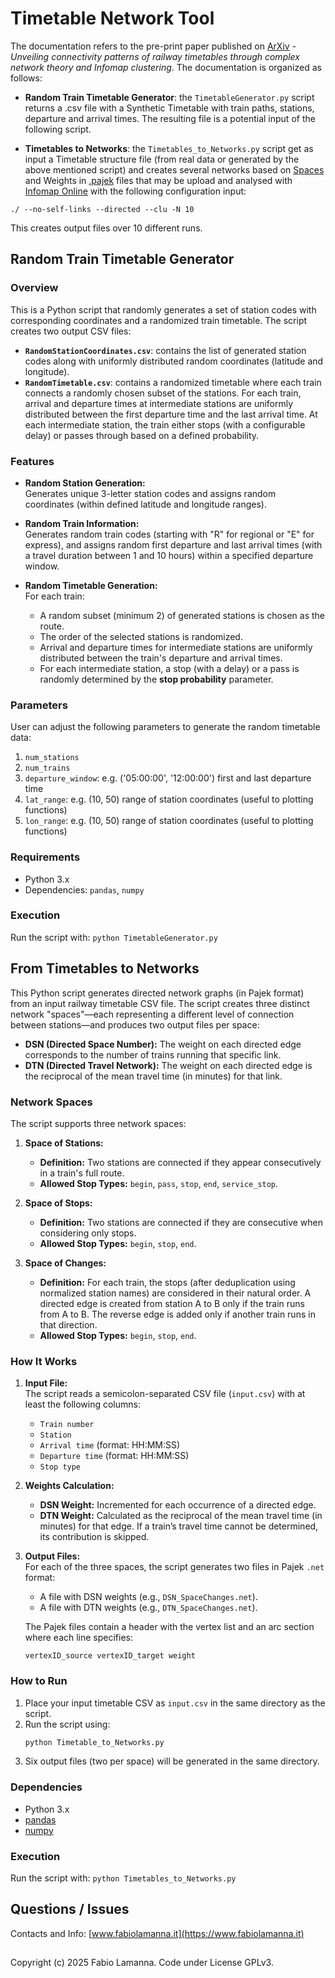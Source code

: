 # Timetable Network Tool
The documentation refers to the pre-print paper published on [ArXiv](https://arxiv.org/abs/2504.09214) - *Unveiling connectivity patterns of railway timetables through complex network theory and Infomap clustering*.
The documentation is organized as follows:

- **Random Train Timetable Generator**: the `TimetableGenerator.py` script returns a .csv file with a Synthetic Timetable with train paths, stations, departure and arrival times. The resulting file is a potential input of the following script.

- **Timetables to Networks**: the `Timetables_to_Networks.py` script get as input a Timetable structure file (from real data or generated by the above mentioned script) and creates several networks based on [Spaces](https://arxiv.org/abs/physics/0510151) and Weights in [.pajek](http://mrvar.fdv.uni-lj.si/pajek/) files that may be upload and analysed with [Infomap Online](https://www.mapequation.org/infomap/) with the following configuration input:

`./ --no-self-links --directed --clu -N 10`

This creates output files over 10 different runs.

## Random Train Timetable Generator

### Overview

This is a Python script that randomly generates a set of station codes with corresponding coordinates and a randomized train timetable. The script creates two output CSV files:

- **`RandomStationCoordinates.csv`**: contains the list of generated station codes along with uniformly distributed random coordinates (latitude and longitude).
- **`RandomTimetable.csv`**: contains a randomized timetable where each train connects a randomly chosen subset of the stations. For each train, arrival and departure times at intermediate stations are uniformly distributed between the first departure time and the last arrival time. At each intermediate station, the train either stops (with a configurable delay) or passes through based on a defined probability.

### Features

- **Random Station Generation:**  
  Generates unique 3-letter station codes and assigns random coordinates (within defined latitude and longitude ranges).

- **Random Train Information:**  
  Generates random train codes (starting with "R" for regional or "E" for express), and assigns random first departure and last arrival times (with a travel duration between 1 and 10 hours) within a specified departure window.

- **Random Timetable Generation:**  
  For each train:
  - A random subset (minimum 2) of generated stations is chosen as the route.
  - The order of the selected stations is randomized.
  - Arrival and departure times for intermediate stations are uniformly distributed between the train's departure and arrival times.
  - For each intermediate station, a stop (with a delay) or a pass is randomly determined by the **stop probability** parameter.

### Parameters
User can adjust the following parameters to generate the random timetable data:

1. `num_stations`
2. `num_trains`
3. `departure_window`: e.g. ('05:00:00', '12:00:00') first and last departure time
4. `lat_range`: e.g. (10, 50) range of station coordinates (useful to plotting functions)
5. `lon_range`: e.g. (10, 50) range of station coordinates (useful to plotting functions)

### Requirements

- Python 3.x
- Dependencies: `pandas`, `numpy`

### Execution
Run the script with:
`python TimetableGenerator.py`

## From Timetables to Networks
This Python script generates directed network graphs (in Pajek format) from an input railway timetable CSV file. The script creates three distinct network "spaces"—each representing a different level of connection between stations—and produces two output files per space:

- **DSN (Directed Space Number):** The weight on each directed edge corresponds to the number of trains running that specific link.
- **DTN (Directed Travel Network):** The weight on each directed edge is the reciprocal of the mean travel time (in minutes) for that link.

### Network Spaces

The script supports three network spaces:

1. **Space of Stations:**  
   - **Definition:** Two stations are connected if they appear consecutively in a train's full route.  
   - **Allowed Stop Types:** `begin`, `pass`, `stop`, `end`, `service_stop`.

2. **Space of Stops:**  
   - **Definition:** Two stations are connected if they are consecutive when considering only stops.  
   - **Allowed Stop Types:** `begin`, `stop`, `end`.

3. **Space of Changes:**  
   - **Definition:** For each train, the stops (after deduplication using normalized station names) are considered in their natural order. A directed edge is created from station A to B only if the train runs from A to B. The reverse edge is added only if another train runs in that direction.  
   - **Allowed Stop Types:** `begin`, `stop`, `end`.

### How It Works

1. **Input File:**  
   The script reads a semicolon-separated CSV file (`input.csv`) with at least the following columns:  
   - `Train number`
   - `Station`
   - `Arrival time` (format: HH:MM:SS)
   - `Departure time` (format: HH:MM:SS)
   - `Stop type`

2. **Weights Calculation:**  
   - **DSN Weight:** Incremented for each occurrence of a directed edge.  
   - **DTN Weight:** Calculated as the reciprocal of the mean travel time (in minutes) for that edge. If a train’s travel time cannot be determined, its contribution is skipped.

4. **Output Files:**  
   For each of the three spaces, the script generates two files in Pajek `.net` format:
   - A file with DSN weights (e.g., `DSN_SpaceChanges.net`).
   - A file with DTN weights (e.g., `DTN_SpaceChanges.net`).

   The Pajek files contain a header with the vertex list and an arc section where each line specifies:
   ```
   vertexID_source vertexID_target weight
   ```

### How to Run

1. Place your input timetable CSV as `input.csv` in the same directory as the script.
2. Run the script using:
   ```bash
   python Timetable_to_Networks.py
   ```
3. Six output files (two per space) will be generated in the same directory.

### Dependencies

- Python 3.x
- [pandas](https://pandas.pydata.org/)
- [numpy](https://numpy.org/)

### Execution
Run the script with:
`python Timetables_to_Networks.py`

## Questions / Issues
Contacts and Info: [www.fabiolamanna.it](https://www.fabiolamanna.it)

##
Copyright (c) 2025 Fabio Lamanna. Code under License GPLv3.
